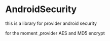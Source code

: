 # AndroidSecurity
this is a library for provider android security 

for the moment ,provider AES and MD5 encrypt 

